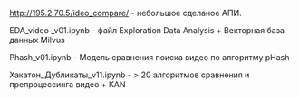 http://195.2.70.5/ideo_compare/ - небольшое сделаное АПИ.

EDA_video _v01.ipynb - файл Еxploration Data Analysis + Векторная база данных Milvus

Phash_v01.ipynb - Модель сравнения поиска видео по алгоритму pHash

Хакатон_Дубликаты_v11.ipynb - > 20 алгоритмов сравнения и препроцессинга видео + KAN

